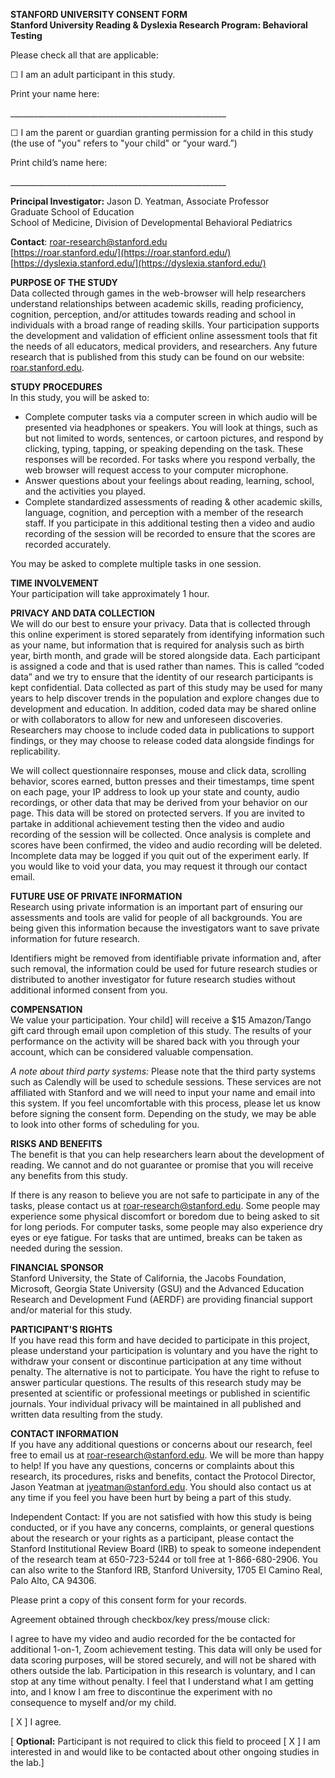 **STANFORD UNIVERSITY CONSENT FORM**  
**Stanford University Reading & Dyslexia Research Program: Behavioral Testing**

Please check all that are applicable:

☐ I am an adult participant in this study.

Print your name here: 

\_\_\_\_\_\_\_\_\_\_\_\_\_\_\_\_\_\_\_\_\_\_\_\_\_\_\_\_\_\_\_\_\_\_\_\_\_\_\_\_\_\_\_\_\_\_\_\_\_\_\_\_\_\_

☐ I am the parent or guardian granting permission for a child in this study (the use of "you" refers to "your child" or “your ward.”)  
   
Print child’s name here: 

\_\_\_\_\_\_\_\_\_\_\_\_\_\_\_\_\_\_\_\_\_\_\_\_\_\_\_\_\_\_\_\_\_\_\_\_\_\_\_\_\_\_\_\_\_\_\_\_\_\_\_\_\_\_

**Principal Investigator:** Jason D. Yeatman, Associate Professor  
 Graduate School of Education  
 School of Medicine, Division of Developmental Behavioral Pediatrics

**Contact**: 	[roar-research@stanford.edu](mailto:roar-research@stanford.edu)  
		[https://roar.stanford.edu/](https://roar.stanford.edu/)  
		[https://dyslexia.stanford.edu/](https://dyslexia.stanford.edu/) 

**PURPOSE OF THE STUDY**  
Data collected through games in the web-browser will help researchers understand relationships between academic skills, reading proficiency, cognition, perception, and/or attitudes towards reading and school in individuals with a broad range of reading skills. Your participation supports the development and validation of efficient online assessment tools that fit the needs of all educators, medical providers, and researchers. Any future research that is published from this study can be found on our website: [roar.stanford.edu](http://roar.stanford.edu).   
   
**STUDY PROCEDURES**  
In this study, you will be asked to: 

* Complete computer tasks via a computer screen in which audio will be presented via headphones or speakers. You will look at things, such as but not limited to words, sentences, or cartoon pictures, and respond by clicking, typing, tapping, or speaking depending on the task. These responses will be recorded. For tasks where you respond verbally, the web browser will request access to your computer microphone.  
* Answer questions about your feelings about reading, learning, school, and the activities you played.  
* Complete standardized assessments of reading & other academic skills, language, cognition, and perception with a member of the research staff. If you participate in this additional testing then a video and audio recording of the session will be recorded to ensure that the scores are recorded accurately.

You may be asked to complete multiple tasks in one session. 

**TIME INVOLVEMENT**  
Your participation will take approximately 1 hour.

**PRIVACY AND DATA COLLECTION**  
We will do our best to ensure your privacy. Data that is collected through this online experiment is stored separately from identifying information such as your name, but information that is required for analysis such as birth year, birth month, and grade will be stored alongside data. Each participant is assigned a code and that is used rather than names. This is called “coded data” and we try to ensure that the identity of our research participants is kept confidential. Data collected as part of this study may be used for many years to help discover trends in the population and explore changes due to development and education. In addition, coded data may be shared online or with collaborators to allow for new and unforeseen discoveries. Researchers may choose to include coded data in publications to support findings, or they may choose to release coded data alongside findings for replicability.

We will collect questionnaire responses, mouse and click data, scrolling behavior, scores earned, button presses and their timestamps, time spent on each page, your IP address to look up your state and county, audio recordings, or other data that may be derived from your behavior on our page. This data will be stored on protected servers. If you are invited to partake in additional achievement testing then the video and audio recording of the session will be collected. Once analysis is complete and scores have been confirmed, the video and audio recording will be deleted. Incomplete data may be logged if you quit out of the experiment early. If you would like to void your data, you may request it through our contact email. 

**FUTURE USE OF PRIVATE INFORMATION**  
Research using private information is an important part of ensuring our assessments and tools are valid for people of all backgrounds. You are being given this information because the investigators want to save private information for future research.  

Identifiers might be removed from identifiable private information and, after such removal, the information could be used for future research studies or distributed to another investigator for future research studies without additional informed consent from you. 

**COMPENSATION**  
We value your participation.  Your child\] will receive a $15  Amazon/Tango gift card through email upon completion of this study. The results of your performance on the activity will be shared back with you through your account, which can be considered valuable compensation.

*A note about third party systems:* Please note that the third party systems such as Calendly will be used to schedule sessions. These services are not affiliated with Stanford and we will need to input your name and email into this system. If you feel uncomfortable with this process, please let us know before signing the consent form. Depending on the study, we may be able to look into other forms of scheduling for you.

**RISKS AND BENEFITS**  
The benefit is that you can help researchers learn about the development of reading. We cannot and do not guarantee or promise that you will receive any benefits from this study.

If there is any reason to believe you are not safe to participate in any of the tasks, please contact us at [roar-research@stanford.edu](mailto:roar-research@stanford.edu). Some people may experience some physical discomfort or boredom due to being asked to sit for long periods. For computer tasks, some people may also experience dry eyes or eye fatigue. For tasks that are untimed, breaks can be taken as needed during the session.

**FINANCIAL SPONSOR**  
Stanford University, the State of California, the Jacobs Foundation, Microsoft, Georgia State University (GSU) and the Advanced Education Research and Development Fund (AERDF) are providing financial support and/or material for this study.

**PARTICIPANT'S RIGHTS**    
If you have read this form and have decided to participate in this project, please understand your participation is voluntary and you have the right to withdraw your consent or discontinue participation at any time without penalty.  The alternative is not to participate. You have the right to refuse to answer particular questions. The results of this research study may be presented at scientific or professional meetings or published in scientific journals. Your individual privacy will be maintained in all published and written data resulting from the study.

**CONTACT INFORMATION**  
If you have any additional questions or concerns about our research, feel free to email us at [roar-research@stanford.edu](mailto:roar-research@stanford.edu). We will be more than happy to help\! If you have any questions, concerns or complaints about this research, its procedures, risks and benefits, contact the Protocol Director, Jason Yeatman at [jyeatman@stanford.edu](mailto:jyeatman@stanford.edu). You should also contact us at any time if you feel you have been hurt by being a part of this study.

Independent Contact:  If you are not satisfied with how this study is being conducted, or if you have any concerns, complaints, or general questions about the research or your rights as a participant, please contact the Stanford Institutional Review Board (IRB) to speak to someone independent of the research team at 650-723-5244 or toll free at 1-866-680-2906.  You can also write to the Stanford IRB, Stanford University, 1705 El Camino Real, Palo Alto, CA 94306\. 

Please print a copy of this consent form for your records.

Agreement obtained through checkbox/key press/mouse click: 

I agree to have my video and audio recorded for the be contacted for additional 1-on-1, Zoom achievement testing. This data will only be used for data scoring purposes, will be stored securely, and will not be shared with others outside the lab. Participation in this research is voluntary, and I can stop at any time without penalty. I feel that I understand what I am getting into, and I know I am free to discontinue the experiment with no consequence to myself and/or my child.

\[ X \] I agree.

\[ **Optional:** Participant is not required to click this field to proceed \[ X \] I am interested in and would like to be contacted about other ongoing studies in the lab.\]